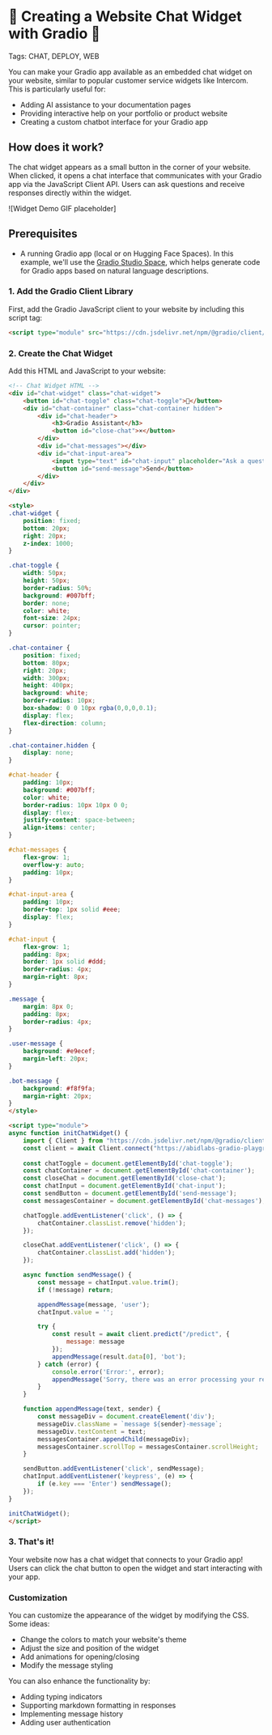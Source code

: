 # 🚀 Creating a Website Chat Widget with Gradio 🚀

Tags: CHAT, DEPLOY, WEB

You can make your Gradio app available as an embedded chat widget on your website, similar to popular customer service widgets like Intercom. This is particularly useful for:

- Adding AI assistance to your documentation pages
- Providing interactive help on your portfolio or product website
- Creating a custom chatbot interface for your Gradio app

## How does it work?

The chat widget appears as a small button in the corner of your website. When clicked, it opens a chat interface that communicates with your Gradio app via the JavaScript Client API. Users can ask questions and receive responses directly within the widget.

![Widget Demo GIF placeholder]

## Prerequisites

* A running Gradio app (local or on Hugging Face Spaces). In this example, we'll use the [Gradio Studio Space](https://huggingface.co/spaces/abidlabs/gradio-playground-bot), which helps generate code for Gradio apps based on natural language descriptions.

### 1. Add the Gradio Client Library

First, add the Gradio JavaScript client to your website by including this script tag:

```html
<script type="module" src="https://cdn.jsdelivr.net/npm/@gradio/client/dist/index.min.js"></script>
```

### 2. Create the Chat Widget

Add this HTML and JavaScript to your website:

```html
<!-- Chat Widget HTML -->
<div id="chat-widget" class="chat-widget">
    <button id="chat-toggle" class="chat-toggle">💬</button>
    <div id="chat-container" class="chat-container hidden">
        <div id="chat-header">
            <h3>Gradio Assistant</h3>
            <button id="close-chat">×</button>
        </div>
        <div id="chat-messages"></div>
        <div id="chat-input-area">
            <input type="text" id="chat-input" placeholder="Ask a question...">
            <button id="send-message">Send</button>
        </div>
    </div>
</div>

<style>
.chat-widget {
    position: fixed;
    bottom: 20px;
    right: 20px;
    z-index: 1000;
}

.chat-toggle {
    width: 50px;
    height: 50px;
    border-radius: 50%;
    background: #007bff;
    border: none;
    color: white;
    font-size: 24px;
    cursor: pointer;
}

.chat-container {
    position: fixed;
    bottom: 80px;
    right: 20px;
    width: 300px;
    height: 400px;
    background: white;
    border-radius: 10px;
    box-shadow: 0 0 10px rgba(0,0,0,0.1);
    display: flex;
    flex-direction: column;
}

.chat-container.hidden {
    display: none;
}

#chat-header {
    padding: 10px;
    background: #007bff;
    color: white;
    border-radius: 10px 10px 0 0;
    display: flex;
    justify-content: space-between;
    align-items: center;
}

#chat-messages {
    flex-grow: 1;
    overflow-y: auto;
    padding: 10px;
}

#chat-input-area {
    padding: 10px;
    border-top: 1px solid #eee;
    display: flex;
}

#chat-input {
    flex-grow: 1;
    padding: 8px;
    border: 1px solid #ddd;
    border-radius: 4px;
    margin-right: 8px;
}

.message {
    margin: 8px 0;
    padding: 8px;
    border-radius: 4px;
}

.user-message {
    background: #e9ecef;
    margin-left: 20px;
}

.bot-message {
    background: #f8f9fa;
    margin-right: 20px;
}
</style>

<script type="module">
async function initChatWidget() {
    import { Client } from "https://cdn.jsdelivr.net/npm/@gradio/client/dist/index.min.js";
    const client = await Client.connect("https://abidlabs-gradio-playground-bot.hf.space");
    
    const chatToggle = document.getElementById('chat-toggle');
    const chatContainer = document.getElementById('chat-container');
    const closeChat = document.getElementById('close-chat');
    const chatInput = document.getElementById('chat-input');
    const sendButton = document.getElementById('send-message');
    const messagesContainer = document.getElementById('chat-messages');

    chatToggle.addEventListener('click', () => {
        chatContainer.classList.remove('hidden');
    });

    closeChat.addEventListener('click', () => {
        chatContainer.classList.add('hidden');
    });

    async function sendMessage() {
        const message = chatInput.value.trim();
        if (!message) return;

        appendMessage(message, 'user');
        chatInput.value = '';

        try {
            const result = await client.predict("/predict", {
                message: message
            });
            appendMessage(result.data[0], 'bot');
        } catch (error) {
            console.error('Error:', error);
            appendMessage('Sorry, there was an error processing your request.', 'bot');
        }
    }

    function appendMessage(text, sender) {
        const messageDiv = document.createElement('div');
        messageDiv.className = `message ${sender}-message`;
        messageDiv.textContent = text;
        messagesContainer.appendChild(messageDiv);
        messagesContainer.scrollTop = messagesContainer.scrollHeight;
    }

    sendButton.addEventListener('click', sendMessage);
    chatInput.addEventListener('keypress', (e) => {
        if (e.key === 'Enter') sendMessage();
    });
}

initChatWidget();
</script>
```

### 3. That's it!

Your website now has a chat widget that connects to your Gradio app! Users can click the chat button to open the widget and start interacting with your app.

### Customization

You can customize the appearance of the widget by modifying the CSS. Some ideas:
- Change the colors to match your website's theme
- Adjust the size and position of the widget
- Add animations for opening/closing
- Modify the message styling

You can also enhance the functionality by:
- Adding typing indicators
- Supporting markdown formatting in responses
- Implementing message history
- Adding user authentication
